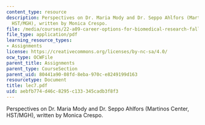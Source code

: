 ```yaml
---
content_type: resource
description: Perspectives on Dr. Maria Mody and Dr. Seppo Ahlfors (Martinos Center,
  HST/MGH), written by Monica Crespo.
file: /media/courses/22-a09-career-options-for-biomedical-research-fall-2006/aebfb774d46c8295c133345cadb3f8f3_lec7.pdf
file_type: application/pdf
learning_resource_types:
- Assignments
license: https://creativecommons.org/licenses/by-nc-sa/4.0/
ocw_type: OCWFile
parent_title: Assignments
parent_type: CourseSection
parent_uid: 80441a90-08fd-8eba-970c-e8249199d163
resourcetype: Document
title: lec7.pdf
uid: aebfb774-d46c-8295-c133-345cadb3f8f3
---
```

Perspectives on Dr. Maria Mody and Dr. Seppo Ahlfors (Martinos Center, HST/MGH), written by Monica Crespo.
